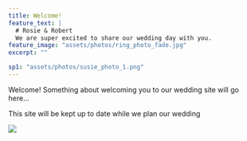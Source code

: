 ```yaml
---
title: Welcome!
feature_text: |
  # Rosie & Robert
  We are super excited to share our wedding day with you.
feature_image: "assets/photos/ring_photo_fade.jpg"
excerpt: ""

sp1: "assets/photos/susie_photo_1.png"
---
```


Welcome! Something about welcoming you to our wedding site will go here...

This site will be kept up to date while we plan our wedding

<img
src="{{ page.sp1 | prepend: site.baseurl | replace: '//', '/' }}"
/>
